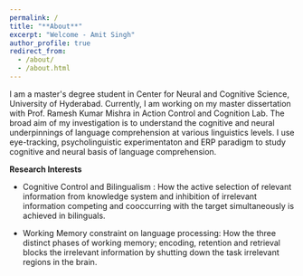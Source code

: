 ```yaml
---
permalink: /
title: "**About**"
excerpt: "Welcome - Amit Singh"
author_profile: true
redirect_from: 
  - /about/
  - /about.html
---
```

I am a master's degree student in Center for Neural and Cognitive Science, University of Hyderabad. Currently, I am working on my master dissertation with Prof. Ramesh Kumar Mishra in Action Control and Cognition Lab. The broad aim of my investigation is to understand the cognitive and neural underpinnings of language comprehension at various linguistics levels. I use eye-tracking, psycholinguistic experimentaton and ERP paradigm to study cognitive and neural basis of language comprehension. 

**Research Interests**
- Cognitive Control and Bilingualism : How the active selection of relevant information from knowledge system and inhibition of irrelevant information competing and cooccurring with the target simultaneously is achieved in bilinguals.

- Working Memory constraint on language processing: How the three distinct phases of working memory; encoding, retention and retrieval blocks the irrelevant information by shutting down the task irrelevant regions in the brain. 



